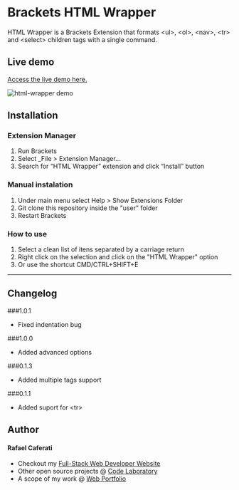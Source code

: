 Brackets HTML Wrapper
====================

HTML Wrapper is a Brackets Extension that formats &lt;ul&gt;, &lt;ol&gt;, &lt;nav&gt;, &lt;tr&gt; and &lt;select&gt; children tags with a single command.

## Live demo

[Access the live demo here.](https://caferati.me/demo/html-wrapper)

![html-wrapper demo](http://i.imgur.com/SZkTO7s.gif)

## Installation ##

### Extension Manager
1. Run Brackets
2. Select _File > Extension Manager...
3. Search for “HTML Wrapper” extension and click “Install” button

### Manual instalation
1. Under main menu select Help > Show Extensions Folder
2. Git clone this repository inside the "user" folder
3. Restart Brackets

### How to use
1. Select a clean list of itens separated by a carriage return
2. Right click on the selection and click on the "HTML Wrapper" option
3. Or use the shortcut CMD/CTRL+SHIFT+E

----------------

## Changelog ##

###1.0.1
- Fixed indentation bug

###1.0.0
- Added advanced options

###0.1.3
- Added multiple tags support

###0.1.1
- Added suport for &lt;tr&gt;

## Author
#### Rafael Caferati
+ Checkout my <a href="https://caferati.me" title="Full-Stack Web Developer, UI/UX Javascript Specialist" target="_blank">Full-Stack Web Developer Website</a>
+ Other open source projects @ <a title="Web Software Developer Code Laboratory" target="_blank" href="https://caferati.me/labs">Code Laboratory</a>
+ A scope of my work @ <a title="Web Software Developer Portfolio" target="_blank" href="https://caferati.me/portfolio">Web Portfolio</a>
